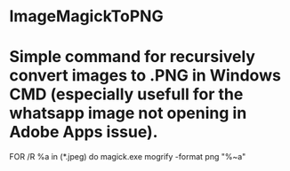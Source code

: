 # ImageMagickToPNG
# Simple command for recursively convert images to .PNG  in Windows CMD (especially usefull for the whatsapp image not opening in Adobe Apps issue).

FOR /R %a in (*.jpeg) do magick.exe mogrify -format png "%~a"
